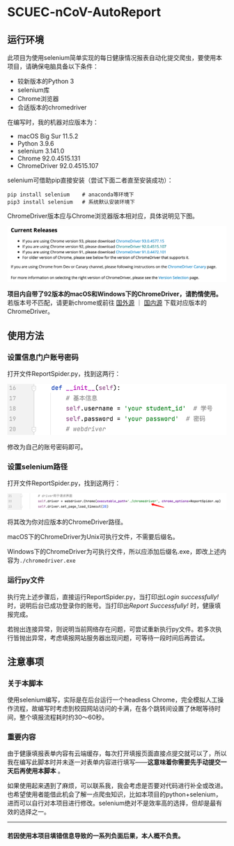# SCUEC-nCoV-AutoReport

## 运行环境

此项目为使用selenium简单实现的每日健康情况报表自动化提交爬虫，要使用本项目，请确保电脑具备以下条件：

+ 较新版本的Python 3
+ selenium库
+ Chrome浏览器
+ 合适版本的chromedriver

在编写时，我的机器对应版本为：

+ macOS Big Sur 11.5.2
+ Python 3.9.6
+ selenium 3.141.0
+ Chrome 92.0.4515.131
+ ChromeDriver 92.0.4515.107

selenium可借助pip直接安装（尝试下面二者直至安装成功）：

```
pip install selenium	# anaconda等环境下
pip3 install selenium	# 系统默认安装环境下
```

ChromeDriver版本应与Chrome浏览器版本相对应，具体说明见下图。

![](pic/pic1.png)

**项目内自带了92版本的macOS和Windows下的ChromeDriver，请酌情使用。** 若版本号不匹配，请更新chrome或前往 [国外源](https://sites.google.com/a/chromium.org/chromedriver/downloads) ｜ [国内源](http://npm.taobao.org/mirrors/chromedriver/) 下载对应版本的ChromeDriver。

## 使用方法

### 设置信息门户账号密码

打开文件ReportSpider.py，找到这两行：

![](pic/pic2.png)

修改为自己的账号密码即可。

### 设置selenium路径

打开文件ReportSpider.py，找到这两行：

![](pic/pic3.png)

将其改为你对应版本的ChromeDriver路径。

macOS下的ChromeDriver为Unix可执行文件，不需要后缀名。

Windows下的ChromeDriver为可执行文件，所以应添加后缀名.exe，即改上述内容为`./chromedriver.exe`

### 运行py文件

执行完上述步骤后，直接运行ReportSpider.py，当打印出*Login successfully!* 时，说明后台已成功登录你的账号。当打印出*Report Successfully!* 时，健康填报完成。

若抛出连接异常，则说明当前网络存在问题，可尝试重新执行py文件。若多次执行皆抛出异常，考虑填报网站服务器出现问题，可等待一段时间后再尝试。

## 注意事项

### 关于本脚本

使用selenium编写，实际是在后台运行一个headless Chrome，完全模拟人工操作流程，故编写时考虑到校园网站访问的卡满，在各个跳转间设置了休眠等待时间，整个填报流程耗时约30～60秒。

### 重要内容

由于健康填报表单内容有云端缓存，每次打开填报页面直接点提交就可以了，所以我在编写此脚本时并未逐一对表单内容进行填写——**这意味着你需要先手动提交一天后再使用本脚本** 。

如果使用起来遇到了麻烦，可以联系我，我会考虑是否要对代码进行补全或改进。也希望使用者能借此机会了解一点爬虫知识，比如本项目的python+selenium，进而可以自行对本项目进行修改。selenium绝对不是效率高的选择，但却是最有效的选择之一。

---------

#### 若因使用本项目填错信息导致的一系列负面后果，本人概不负责。
